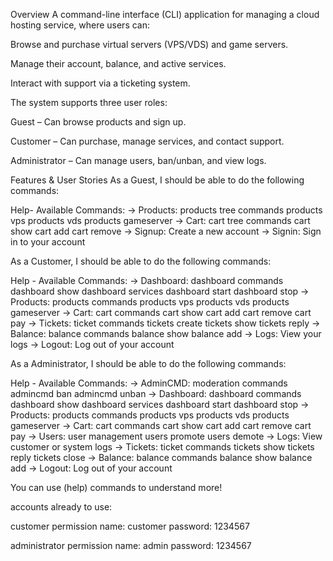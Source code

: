 Overview
A command-line interface (CLI) application for managing a cloud hosting service, where users can:

Browse and purchase virtual servers (VPS/VDS) and game servers.

Manage their account, balance, and active services.

Interact with support via a ticketing system.

The system supports three user roles:

Guest – Can browse products and sign up.

Customer – Can purchase, manage services, and contact support.

Administrator – Can manage users, ban/unban, and view logs.

Features & User Stories
As a Guest, I should be able to do the following commands:

  Help- Available Commands:
  -> Products: products tree commands
       products vps
       products vds
       products gameserver
  -> Cart: cart tree commands
       cart show
       cart add
       cart remove
  -> Signup: Create a new account
  -> Signin: Sign in to your account


As a Customer, I should be able to do the following commands:

  Help - Available Commands:
  -> Dashboard: dashboard commands
       dashboard show
       dashboard services
       dashboard start
       dashboard stop
  -> Products: products commands
       products vps
       products vds
       products gameserver
  -> Cart: cart commands
       cart show
       cart add
       cart remove
       cart pay
  -> Tickets: ticket commands
       tickets create
       tickets show
       tickets reply
  -> Balance: balance commands
       balance show
       balance add
  -> Logs: View your logs
  -> Logout: Log out of your account


As a Administrator, I should be able to do the following commands:

  Help - Available Commands:
  -> AdminCMD: moderation commands
       admincmd ban
       admincmd unban
  -> Dashboard: dashboard commands
       dashboard show
       dashboard services
       dashboard start
       dashboard stop
  -> Products: products commands
       products vps
       products vds
       products gameserver
  -> Cart: cart commands
       cart show
       cart add
       cart remove
       cart pay
  -> Users: user management
       users promote
       users demote
  -> Logs: View customer or system logs
  -> Tickets: ticket commands
       tickets show
       tickets reply
       tickets close
  -> Balance: balance commands
       balance show
       balance add
  -> Logout: Log out of your account


You can use (help) commands to understand more!

accounts already to use:

customer permission
  name: customer
  password: 1234567

administrator permission
  name: admin
  password: 1234567
